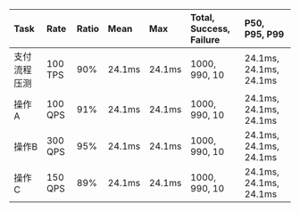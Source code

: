 | Task         | Rate    | Ratio | Mean   | Max    | Total, Success, Failure | P50, P95, P99          |
| :----------- | :------ | :---- | :----- | :----- | :---------------------- | :--------------------- |
| 支付流程压测 | 100 TPS | 90%   | 24.1ms | 24.1ms | 1000, 990, 10           | 24.1ms, 24.1ms, 24.1ms |
| 操作A        | 100 QPS | 91%   | 24.1ms | 24.1ms | 1000, 990, 10           | 24.1ms, 24.1ms, 24.1ms |
| 操作B        | 300 QPS | 95%   | 24.1ms | 24.1ms | 1000, 990, 10           | 24.1ms, 24.1ms, 24.1ms |
| 操作C        | 150 QPS | 89%   | 24.1ms | 24.1ms | 1000, 990, 10           | 24.1ms, 24.1ms, 24.1ms |





